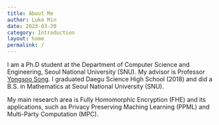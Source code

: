 ```yaml
---
title: About Me
author: Luke Min
date: 2023-03-20
category: Introduction
layout: home
permalink: /
---
```


I am a Ph.D student at the Department of Computer Science and Engineering, Seoul National University (SNU). My advisor is Professor [Yongsoo Song]. I graduated Daegu Science High School (2018) and did a B.S. in Mathematics at Seoul National University (SNU).

My main research area is Fully Homomorphic Encryption (FHE) and its applications, such as Privacy Preserving Maching Learning (PPML) and Multi-Party Computation (MPC). 

[Yongsoo Song]: https://yongsoosong.github.io